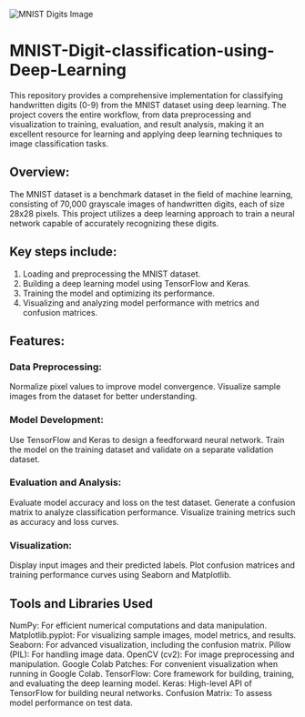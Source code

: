 ![MNIST Digits Image](https://api.deepai.org/job-view-file/51b5c74c-5478-49a8-b7ad-a0b6e96a439d/outputs/output.jpg)
# MNIST-Digit-classification-using-Deep-Learning
This repository provides a comprehensive implementation for classifying handwritten digits (0-9) from the MNIST dataset using deep learning. The project covers the entire workflow, from data preprocessing and visualization to training, evaluation, and result analysis, making it an excellent resource for learning and applying deep learning techniques to image classification tasks.

## Overview:
The MNIST dataset is a benchmark dataset in the field of machine learning, consisting of 70,000 grayscale images of handwritten digits, each of size 28x28 pixels. This project utilizes a deep learning approach to train a neural network capable of accurately recognizing these digits.

## Key steps include:
1. Loading and preprocessing the MNIST dataset.
2. Building a deep learning model using TensorFlow and Keras.
3. Training the model and optimizing its performance.
4. Visualizing and analyzing model performance with metrics and confusion matrices.

## Features:
### Data Preprocessing:
Normalize pixel values to improve model convergence.
Visualize sample images from the dataset for better understanding.

### Model Development:
Use TensorFlow and Keras to design a feedforward neural network.
Train the model on the training dataset and validate on a separate validation dataset.

### Evaluation and Analysis:
Evaluate model accuracy and loss on the test dataset.
Generate a confusion matrix to analyze classification performance.
Visualize training metrics such as accuracy and loss curves.

### Visualization:
Display input images and their predicted labels.
Plot confusion matrices and training performance curves using Seaborn and Matplotlib.

## Tools and Libraries Used
NumPy: For efficient numerical computations and data manipulation.
Matplotlib.pyplot: For visualizing sample images, model metrics, and results.
Seaborn: For advanced visualization, including the confusion matrix.
Pillow (PIL): For handling image data.
OpenCV (cv2): For image preprocessing and manipulation.
Google Colab Patches: For convenient visualization when running in Google Colab.
TensorFlow: Core framework for building, training, and evaluating the deep learning model.
Keras: High-level API of TensorFlow for building neural networks.
Confusion Matrix: To assess model performance on test data.
